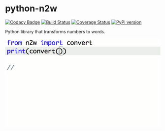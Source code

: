 # python-n2w
[![Codacy Badge](https://api.codacy.com/project/badge/Grade/44d5e874ff974058988bbf7c84af83b6)](https://www.codacy.com/app/abtcolns/python-n2w?utm_source=github.com&utm_medium=referral&utm_content=collin5/python-n2w&utm_campaign=badger)
[![Build Status](https://travis-ci.org/collin5/python-n2w.svg?branch=master)](https://travis-ci.org/collin5/python-n2w)
[![Coverage Status](https://coveralls.io/repos/github/collin5/python-n2w/badge.svg)](https://coveralls.io/github/collin5/python-n2w)
[![PyPI version](https://badge.fury.io/py/n2w.svg)](https://badge.fury.io/py/n2w)

Python library that transforms numbers to words.

![example](screenshots/example.gif)
